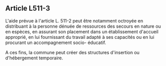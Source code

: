 ## Article L511-3

L'aide prévue à l'article L. 511-2 peut être notamment octroyée en distribuant à la personne dénuée de
ressources des secours en nature ou en espèces, en assurant son placement dans un établissement d'accueil
approprié, en lui fournissant du travail adapté à ses capacités ou en lui procurant un accompagnement socio-
éducatif.

A ces fins, la commune peut créer des structures d'insertion ou d'hébergement temporaire.

